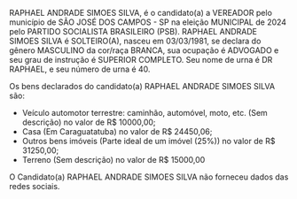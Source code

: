 RAPHAEL ANDRADE SIMOES SILVA, é o candidato(a) a VEREADOR pelo município de SÃO JOSÉ DOS CAMPOS - SP na eleição MUNICIPAL de 2024 pelo PARTIDO SOCIALISTA BRASILEIRO (PSB). RAPHAEL ANDRADE SIMOES SILVA é SOLTEIRO(A), nasceu em 03/03/1981, se declara do gênero MASCULINO da cor/raça BRANCA, sua ocupação é ADVOGADO e seu grau de instrução é SUPERIOR COMPLETO. Seu nome de urna é DR RAPHAEL, e seu número de urna é 40.

Os bens declarados do candidato(a) RAPHAEL ANDRADE SIMOES SILVA são: 
- Veículo automotor terrestre: caminhão, automóvel, moto, etc. (Sem descrição) no valor de R$ 10000,00;
- Casa (Em Caraguatatuba) no valor de R$ 24450,06;
- Outros bens imóveis (Parte ideal de um imóvel (25%)) no valor de R$ 31250,00;
- Terreno (Sem descrição) no valor de R$ 15000,00

O Candidato(a) RAPHAEL ANDRADE SIMOES SILVA não forneceu dados das redes sociais.